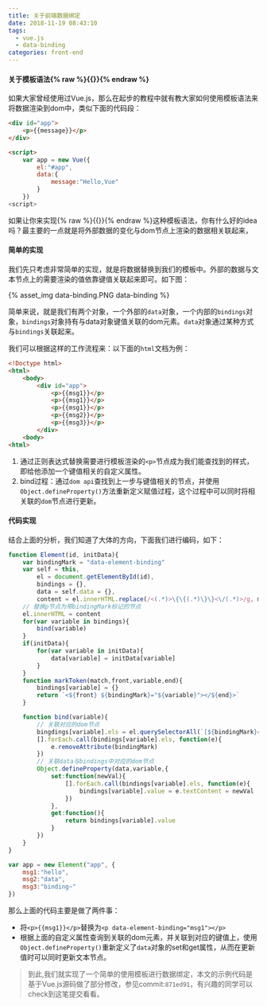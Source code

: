 ```yaml
---
title: 关于前端数据绑定
date: 2018-11-19 08:43:10
tags:
  - vue.js
  - data-binding
categories: front-end
---
```


#### 关于模板语法{% raw %}{{}}{% endraw %}
如果大家曾经使用过Vue.js，那么在起步的教程中就有教大家如何使用模板语法来将数据渲染到dom中，类似下面的代码段：
```html
<div id="app">
    <p>{{message}}</p>
</div>

<script>
    var app = new Vue({
        el:"#app",
        data:{
            message:"Hello,Vue"
        }
    })
<script>
```
如果让你来实现{% raw %}{{}}{% endraw %}这种模板语法，你有什么好的idea吗？最主要的一点就是将外部数据的变化与dom节点上渲染的数据相关联起来，
<!--more-->
#### 简单的实现
我们先只考虑非常简单的实现，就是将数据替换到我们的模板中。外部的数据与文本节点上的需要渲染的值依靠键值关联起来即可。如下图：

{% asset_img data-binding.PNG data-binding %}

简单来说，就是我们有两个对象，一个外部的`data`对象，一个内部的`bindings`对象，`bindings`对象持有与data对象键值关联的dom元素。`data`对象通过某种方式与`bindings`关联起来。

我们可以根据这样的工作流程来：以下面的`html`文档为例：
```html
<!Doctype html>
<html>
    <body>
        <div id="app">
            <p>{{msg1}}</p>
            <p>{{msg1}}</p>
            <p>{{msg1}}</p>
            <p>{{msg2}}</p>
            <p>{{msg3}}</p>
        </div>
    <body>
<html>
```
1. 通过正则表达式替换需要进行模板渲染的`<p>`节点成为我们能查找到的样式，即给他添加一个键值相关的自定义属性。
2. bind过程：通过`dom api`查找到上一步与键值相关的节点，并使用`Object.defineProperty()`方法重新定义赋值过程，这个过程中可以同时将相关联的`dom`节点进行更新。

#### 代码实现
结合上面的分析，我们知道了大体的方向，下面我们进行编码，如下：
```js
function Element(id, initData){
    var bindingMark = "data-element-binding"
    var self = this,
        el = document.getElementById(id),
        bindings = {},
        data = self.data = {},
        content = el.innerHTML.replace(/<(.*)>\{\{(.*)\}\}<\/(.*)>/g, markToken)
    // 替换p节点为带bindingMark标记的节点
    el.innerHTML = content
    for(var variable in bindings){
        bind(variable)
    }
    if(initData){
        for(var variable in initData){
            data[variable] = initData[variable]
        }
    }
    function markToken(match,front,variable,end){
        bindings[variable] = {}
        return `<${front} ${bindingMark}="${variable}"></${end}>`
    }

    function bind(variable){
        // 关联对应的dom节点
        bingdings[variable].els = el.querySelectorAll(`[${bindingMark}=${variable}]`);
        [].forEach.call(bindings[variable].els, function(e){
            e.removeAttribute(bindingMark)
        })
        // 关联data与bindings中对应的dom节点
        Object.defineProperty(data,variable,{
            set:function(newVal){
                [].forEach.call(bindings[variable].els, function(e){
                    bindings[variable].value = e.textContent = newVal
                })
            },
            get:function(){
                return bindings[variable].value
            }
        })
    }
}

var app = new Element("app", {
    msg1:"hello",
    msg2:"data",
    msg3:"binding~"
})
```

那么上面的代码主要是做了两件事：
- 将`<p>{{msg1}}</p>`替换为`<p data-element-binding="msg1"></p>`
- 根据上面的自定义属性查询到关联的dom元素，并关联到对应的键值上，使用`Object.defineProperty()`重新定义了`data`对象的set和get属性，从而在更新值时可以同时更新文本节点。

> 到此,我们就实现了一个简单的使用模板进行数据绑定，本文的示例代码是基于Vue.js源码做了部分修改，参见commit:`871ed91`，有兴趣的同学可以check到这笔提交看看。

